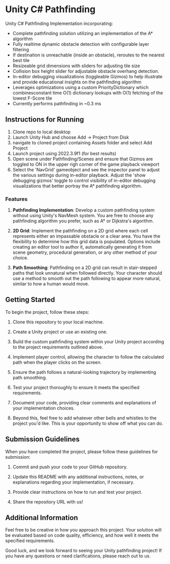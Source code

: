 # Unity C# Pathfinding


Unity C# Pathfinding Implementation incorporating:
- Complete pathfinding solution utilizing an implementation of the A* algorithm
- Fully realtime dynamic obstacle detection with configurable layer filtering
- If destination is unreachable (inside an obstacle), reroutes to the nearest best tile
- Resizeable grid dimensions with sliders for adjusting tile size
- Collision box height slider for adjustable obstacle overhang detection.
- In-editor debugging visualizations (toggleable Gizmos) to help illustrate and provide educational insights on the pathfinding algorithm
- Leverages optimizations using a custom PriorityDictionary which combinesconstant time O(1) dictionary lookups with O(1) fetching of the lowest F-Score tile
- Currently performs pathfinding in ~0.3 ms


## Instructions for Running
1. Clone repo to local desktop
2. Launch Unity Hub and choose Add -> Project from Disk
4. navigate to cloned project containing Assets folder and select Add Project
5. Launch project using 2022.3.9f1 (for best results)
6. Open scene under Pathfinding/Scenes and ensure that Gizmos are toggled to ON in the upper righ corner of the game playback viewport
7. Select the 'NavGrid' gameobject and see the inspector panel to adjust the various settings during in-editor playback. Adjust the 'show debugging gizmos' toggle to control visibility of in-editor debugging visualizations that better portray the A* pathfinding algorithm.


### Features

1. **Pathfinding Implementation**: Develop a custom pathfinding system without using Unity's NavMesh system. You are free to choose any pathfinding algorithm you prefer, such as A* or Dijkstra's algorithm.

3. **2D Grid**: Implement the pathfinding on a 2D grid where each cell represents either an impassable obstacle or a clear area. You have the flexibility to determine how this grid data is populated. Options include creating an editor tool to author it, automatically generating it from scene geometry, procedural generation, or any other method of your choice.

4. **Path Smoothing**: Pathfinding on a 2D grid can result in stair-stepped paths that look unnatural when followed directly. Your character should use a method to smooth out the path following to appear more natural, similar to how a human would move.

## Getting Started
To begin the project, follow these steps:

1. Clone this repository to your local machine.

2. Create a Unity project or use an existing one.

3. Build the custom pathfinding system within your Unity project according to the project requirements outlined above.

4. Implement player control, allowing the character to follow the calculated path when the player clicks on the screen.

5. Ensure the path follows a natural-looking trajectory by implementing path smoothing.

6. Test your project thoroughly to ensure it meets the specified requirements.

7. Document your code, providing clear comments and explanations of your implementation choices.

8. Beyond this, feel free to add whatever other bells and whistles to the project you'd like. This is your opportunity to show off what you can do.

## Submission Guidelines
When you have completed the project, please follow these guidelines for submission:

1. Commit and push your code to your GitHub repository.

2. Update this README with any additional instructions, notes, or explanations regarding your implementation, if necessary.

3. Provide clear instructions on how to run and test your project.

4. Share the repository URL with us!

## Additional Information

Feel free to be creative in how you approach this project. Your solution will be evaluated based on code quality, efficiency, and how well it meets the specified requirements.

Good luck, and we look forward to seeing your Unity pathfinding project! If you have any questions or need clarifications, please reach out to us.
